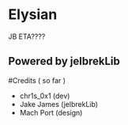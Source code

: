 # Elysian
JB ETA????

## Powered by jelbrekLib

#Credits ( so far )
- chr1s_0x1 (dev)
- Jake James (jelbrekLib)
- Mach Port (design)
